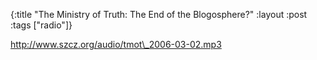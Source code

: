 {:title "The Ministry of Truth: The End of the Blogosphere?"
:layout :post
:tags  ["radio"]}

<http://www.szcz.org/audio/tmot\_2006-03-02.mp3>

